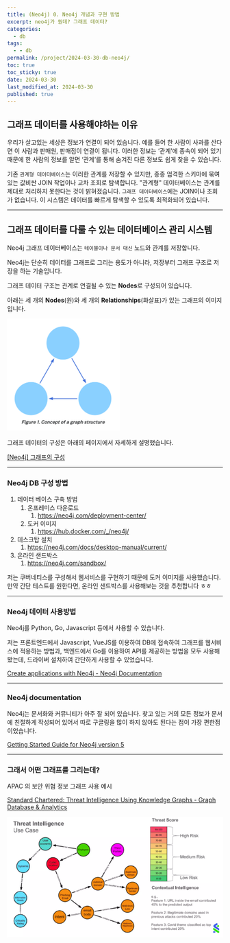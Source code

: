```yaml
---
title: (Neo4j) 0. Neo4j 개념과 구현 방법
excerpt: neo4j가 뭔데? 그래프 데이터?
categories:
  - db
tags:
  - - db
permalink: /project/2024-03-30-db-neo4j/
toc: true
toc_sticky: true
date: 2024-03-30
last_modified_at: 2024-03-30
published: true
---
```


## 그래프 데이터를 사용해야하는 이유

우리가 살고있는 세상은 정보가 연결이 되어 있습니다.
예를 들어 한 사람이 사과를 산다면 이 사람과 판매원, 판매점이 연결이 됩니다. 이러한 정보는 ‘관계’에 종속이 되어 있기 때문에 한 사람의 정보를 알면 ‘관계’를 통해 숨겨진 다른 정보도 쉽게 찾을 수 있습니다.

기존 `관계형 데이터베이스`는 이러한 관계를 저장할 수 있지만, 종종 엄격한 스키마에 묶여 있는 값비싼 JOIN 작업이나 교차 조회로 탐색합니다. "관계형" 데이터베이스는 관계를 제대로 처리하지 못한다는 것이 밝혀졌습니다. `그래프 데이터베이스`에는 JOIN이나 조회가 없습니다. 이 시스템은 데이터를 빠르게 탐색할 수 있도록 최적화되어 있습니다.

---

## 그래프 데이터를 다룰 수 있는 데이터베이스 관리 시스템

Neo4j 그래프 데이터베이스는 `테이블이나 문서 대신` 노드와 관계를 저장합니다.

Neo4j는 단순히 데이터를 그래프로 그리는 용도가 아니라, 저장부터 그래프 구조로 저장을 하는 기술입니다.

그래프 데이터 구조는 관계로 연결될 수 있는 **Nodes**로 구성되어 있습니다.

아래는 세 개의 **Nodes**(원)와 세 개의 **Relationships**(화살표)가 있는 그래프의 이미지입니다.

![Alt text](/assets/images/posts_img/db/2024-03-30-db-neo4j-0.png)

그래프 데이터의 구성은 아래의 페이지에서 자세하게 설명했습니다.

[[Neo4j] 그래프의 구성](https://www.notion.so/Neo4j-2d88d97d5b0d4a1182937bd3bb19e695?pvs=21)

---

### Neo4j DB 구성 방법

1. 데이터 베이스 구축 방법
   1. 온프레미스 다운로드
      1. https://neo4j.com/deployment-center/
   2. 도커 이미지
      1. https://hub.docker.com/_/neo4j/
2. 데스크탑 설치
   1. https://neo4j.com/docs/desktop-manual/current/
3. 온라인 샌드박스
   1. https://neo4j.com/sandbox/

저는 쿠버네티스를 구성해서 웹서비스를 구현하기 때문에 도커 이미지를 사용했습니다. 만약 간단 테스트를 원한다면, 온라인 샌드박스를 사용해보는 것을 추천합니다 ㅎㅎ

---

### Neo4j 데이터 사용방법

Neo4j를 Python, Go, Javascript 등에서 사용할 수 있습니다.

저는 프론트엔드에서 Javascript, VueJS를 이용하여 DB에 접속하여 그래프를 웹서비스에 적용하는 방법과, 백엔드에서 Go를 이용하여 API를 제공하는 방법을 모두 사용해봤는데, 드라이버 설치하여 간단하게 사용할 수 있었습니다.

[Create applications with Neo4j - Neo4j Documentation](https://neo4j.com/docs/create-applications/)

---

### Neo4j documentation

Neo4j는 문서화와 커뮤니티가 아주 잘 되어 있습니다. 찾고 있는 거의 모든 정보가 문서에 친절하게 작성되어 있어서 따로 구글링을 많이 하지 않아도 된다는 점이 가장 편한점이었습니다.

[Getting Started Guide for Neo4j version 5](https://neo4j.com/docs/getting-started/)

---

### 그래서 어떤 그래프를 그리는데?

APAC 의 보안 위협 정보 그래프 사용 예시

[Standard Chartered: Threat Intelligence Using Knowledge Graphs - Graph Database & Analytics](https://neo4j.com/blog/standard-chartered-threat-intelligence-using-knowledge-graphs/)

![Alt text](/assets/images/posts_img/db/2024-03-20-db-neo4j-1.png)
